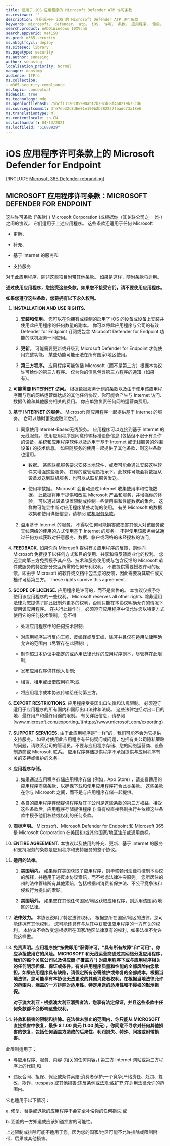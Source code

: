 ```yaml
---
title: 适用于 iOS 应用程序的 Microsoft Defender ATP 许可条款
ms.reviewer: ''
description: 介绍适用于 iOS 的 Microsoft Defender ATP 许可条款
keywords: microsoft， defender， atp， iOS， 许可， 条款， 应用程序， 使用， 安装， 服务， 反馈， 范围，
search.product: eADQiWindows 10XVcnh
search.appverid: met150
ms.prod: m365-security
ms.mktglfcycl: deploy
ms.sitesec: library
ms.pagetype: security
ms.author: sunasing
author: sunasing
localization_priority: Normal
manager: dansimp
audience: ITPro
ms.collection:
- m365-security-compliance
ms.topic: conceptual
hideEdit: true
ms.technology: mde
ms.openlocfilehash: 75bcf13120c05990abf2b20cd68f460219b73cd6
ms.sourcegitcommit: 3fe7eb32c8d6e01e190b2b782827fbadd73a18e6
ms.translationtype: MT
ms.contentlocale: zh-CN
ms.lasthandoff: 04/13/2021
ms.locfileid: "51688929"
---
```

# <a name="microsoft-defender-for-endpoint-on-ios-application-license-terms"></a>iOS 应用程序许可条款上的 Microsoft Defender for Endpoint

[!INCLUDE [Microsoft 365 Defender rebranding](../../includes/microsoft-defender.md)]


## <a name="microsoft-application-license-terms-microsoft-defender-for-endpoint"></a>MICROSOFT 应用程序许可条款：MICROSOFT DEFENDER FOR ENDPOINT

这些许可条款 ("条款) ) Microsoft Corporation (或根据你（其关联公司之一 (你）之间的协议。 它们适用于上述应用程序。 这些条款还适用于任何 Microsoft

-   更新、

-   补充、

-   基于 Internet 的服务和

-   支持服务

对于此应用程序，除非这些项目附带其他条款。 如果是这样，随附条款将适用。

**通过使用应用程序，您接受这些条款。如果您不接受它们，请不要使用应用程序。**

**如果您遵守这些条款，您将拥有以下永久权利。**

1.  **INSTALLATION AND USE RIGHTS.**

    1.  **安装和使用。** 您可以在你拥有或控制的启用了 iOS 的设备或设备上安装并使用此应用程序的任何数量的副本。 你可以将此应用程序与公司的有效 Defender for Endpoint 订阅或包含 Microsoft Defender for Endpoint 功能的联机服务一同使用。

    2.  **更新。** 可能需要更新或升级到 Microsoft Defender for Endpoint 才能使用完整功能。 某些功能可能无法在所有国家/地区使用。

    3.  **第三方程序。** 应用程序可能包括 Microsoft（而不是第三方）根据本协议许可给你的第三方程序。 仅为你的信息包含第三方程序的通知（如果有）。

2.  **可能需要 INTERNET 访问。** 根据数据服务计划的条款以及由于使用该应用程序而与您的网络运营商达成的其他任何协议，你可能会产生与 Internet 访问、数据传输和其他服务相关的费用。 你应单独负责任何网络运营商费用。

3.  **基于 INTERNET 的服务。** Microsoft 随应用程序一起提供基于 Internet 的服务。 它可以随时更改或取消它们。

    1.  同意使用Internet-Based无线服务。 应用程序可以连接到基于 Internet 的无线服务。 使用应用程序是同意传输标准设备信息 (包括但不限于有关你的设备、系统和应用程序软件以及适用于基于 Internet 或无线服务的外围设备) 的技术信息。 如果随服务的使用一起提供了其他条款，则这些条款也适用。

        -   数据。 某些联机服务要求安装本地软件，或者可能会通过安装这种软件来增强这些服务。 在你的或管理员指示下，此软件可能会将数据从设备发送到联机服务，也可以从联机服务发送。

        -   使用率数据。 Microsoft 会自动通过 Internet 收集使用率和性能数据。 此数据将用于提供和改进 Microsoft 产品和服务，并增强你的体验。
            可以通过设备设置限制或控制一些使用率和性能数据的集合。 这样做可能会中断对应用程序某些功能的使用。 有关 Microsoft 的数据收集和使用详细信息，请参阅 [联机服务条款](https://go.microsoft.com/fwlink/?linkid=2106777)。

    2.  滥用基于 Internet 的服务。 不得以任何可能损害或损害其他人对该服务或无线网络的使用的方式使用基于 Internet 的服务。 不得使用该服务尝试通过任何方式获取对任意服务、数据、帐户或网络的未经授权的访问。

4.  **FEEDBACK.** 如果你向 Microsoft 提供有关应用程序的反馈，则你向 Microsoft 免费授予以任何方式和目的使用、共享和将反馈商业化的权利。 您还会向第三方免费授予其产品、技术和服务使用或与包含反馈的 Microsoft 软件或服务的特定部分交互所需的任何专利权利。 不要提供需要授权许可的反馈，即由于 Microsoft 的软件或文档中包含您的反馈，因此需要将其软件或文档许可给第三方。 These rights survive this agreement.

5.  **SCOPE OF LICENSE.** 应用程序是许可的，而不是出售的。 本协议仅授予你使用该应用程序的一些权利。 Microsoft reserves all other rights. 除非适用法律为您提供了除此限制外更多的权利，否则只能在本协议明确允许的情况下使用该应用程序。 在执行此操作时，必须遵守应用程序中仅允许您以特定方式使用它的任何技术限制。 您不得

    -   处理应用程序中的任何技术限制;

    -   对应用程序进行反向工程、反编译或反汇编，除非并且仅在适用法律明确允许的范围内（尽管存在此限制）;

    -   制作超过本协议中指定的或适用法律允许的应用程序副本，尽管存在此限制;

    -   发布应用程序供其他人复制;

    -   租赁、租用或出借应用程序;或

    -   将应用程序或本协议传输给任何第三方。

6.  **EXPORT RESTRICTIONS.** 应用程序受美国出口法律和法规限制。 必须遵守适用于应用程序的所有国内和国际出口法律和法规。 这些法律包括对出口目的地、最终用户和最终用途的限制。 有关详细信息，请参阅[www.microsoft.com/exporting。](https://www.microsoft.com/exporting)

7.  **SUPPORT SERVICES.** 由于此应用程序是"一样"的，我们可能不会为它提供支持服务。 如果对使用此应用程序有任何疑问或问题，包括有关公司隐私策略的问题，请联系公司的管理员。不要与应用程序存储、您的网络运营商、设备制造商或 Microsoft 联系。
    应用程序存储提供程序不承担提供与应用程序有关的支持或维护的义务。

8.  **应用程序存储。**

    1.  如果通过应用程序存储应用程序存储 (例如，App Store) ，请查看适用的应用程序商店条款，以确保下载和使用应用程序符合此类条款。
        这些条款在你与 Microsoft 之间，而不是与应用程序存储一起提供。

    2.  各自的应用程序存储提供程序及其子公司是这些条款的第三方权益，接受这些条款后，应用程序存储提供程序 () 将有权直接强制执行并依赖这些条款中授予他们权益或权利的任何条款。

9.  **商标声明。** Microsoft、Microsoft Defender for Endpoint 和 Microsoft 365 是 Microsoft Corporation 在美国和/或其他国家/地区注册或通用商标。

10. **ENTIRE AGREEMENT.** 本协议以及使用的补充、更新、基于 Internet 的服务和支持服务的条款是应用程序和支持服务的整个协议。

11. **适用的法律。**

    1.  **美国境内。** 如果你在美国获取了应用程序，则华盛顿州法律将控制本协议的解释，并适用于违反本协议索赔，而不考虑法律冲突原则。 您所居住的州的法律管辖所有其他索赔，包括根据州消费者保护法、不公平竞争法和侵权行为提出的索赔。

    2.  **美国境外。** 如果您在其他任何国家/地区获取应用程序，则适用该国家/地区的法律。

12. **法律效力。** 本协议说明了特定法律权利。 根据您所在国家/地区的法律，您可能还拥有其他权利。 您可能还具有与从其中获取该应用程序的一方有关的权利。 本协议不会改变您根据所在国家/地区法律享有的权利，如果法律不允许您这样做。

13. **免责声明。应用程序按"按做即用"获得许可。"具有所有故障"和"可用"。你应承担使用它的风险。MICROSOFT 和无线运营商通过其网络分发应用程序，我们的每个关联公司以及供应商 ("覆盖方") 对应用程序下或与应用程序相关的任何明示担保、保证或条件。有关应用程序质量和性能的全部风险由您承担。如果应用程序具有缺陷，请假定所有必需维护或修复的全部成本。根据当地法律，您可能享有本协议无法更改的其他消费者权利。在根据当地法律允许的范围内，涵盖的一方排除对适用性、特定用途的适用性和不侵权的默示担保。**

    **对于澳大利亚 - 根据澳大利亚消费者法，您享有法定保证，并且这些条款中任何条款都不会影响这些权利。**

14.  **补救和损害的限制和排除。在法律未禁止的范围内，你只能从 MICROSOFT 直接损害中恢复，最多 \$ 1.00 美元 (1.00 美元) 。你同意不寻求对任何其他损害的恢复，包括任何涵盖方造成的后果性、利润损失、特殊、间接或附带损害。**

此限制适用于：

-   与应用程序、服务、内容 (相关的任何内容，) 第三方 Internet 网站或第三方程序上的代码;和

-   违反合同、担保、保证或条件索赔;消费者保护;一个竞争;严格责任、处罚、篡改、欺诈、trespass 或其他损害;违反条例或法规;或扩充;在适用法律允许的范围内。

它也适用于以下情况：

a.  修复、替换或退款的应用程序不会完全补偿你的任何损失;或

b.  涵盖的一方知道或应该知道损害的可能性。

上述限制或排除可能不适用于您，因为您的国家/地区可能不允许排除或限制附带、后果或其他损害。
